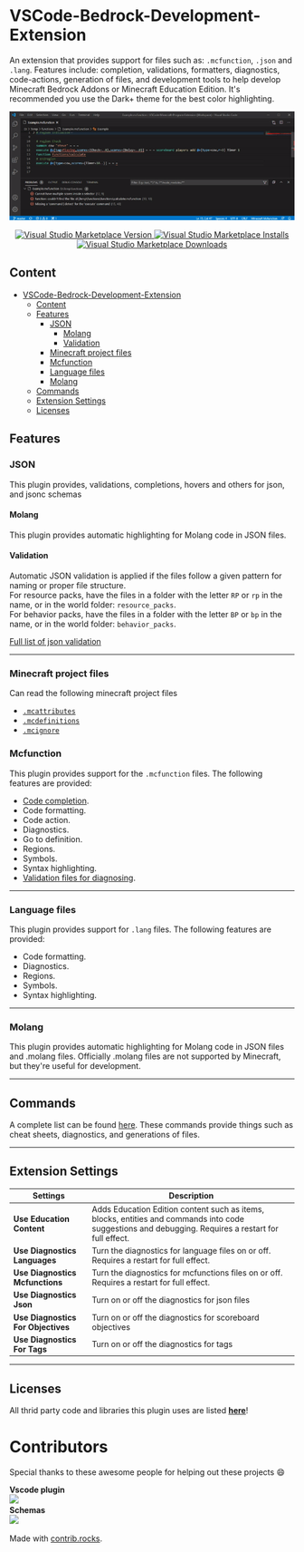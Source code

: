 # VSCode-Bedrock-Development-Extension

An extension that provides support for files such as: `.mcfunction`, `.json` and `.lang`. Features include: completion, validations, formatters, diagnostics,
code-actions, generation of files, and development tools to help develop Minecraft Bedrock Addons or Minecraft Education Edition. It's recommended you use the Dark+ theme for the
best color highlighting.

![overview](documentation/resources/overview.gif)

<p align="center">
  <a href="https://marketplace.visualstudio.com/items?itemName=BlockceptionLtd.blockceptionvscodeminecraftbedrockdevelopmentextension">
  <img alt="Visual Studio Marketplace Version" src="https://img.shields.io/visual-studio-marketplace/v/BlockceptionLtd.blockceptionvscodeminecraftbedrockdevelopmentextension?style=for-the-badge">
    <img alt="Visual Studio Marketplace Installs" src="https://img.shields.io/visual-studio-marketplace/i/BlockceptionLtd.blockceptionvscodeminecraftbedrockdevelopmentextension?style=for-the-badge">
    <img alt="Visual Studio Marketplace Downloads" src="https://img.shields.io/visual-studio-marketplace/d/BlockceptionLtd.blockceptionvscodeminecraftbedrockdevelopmentextension?style=for-the-badge">
  </a>
</p>

## Content

- [VSCode-Bedrock-Development-Extension](#vscode-bedrock-development-extension)
  - [Content](#content)
  - [Features](#features)
    - [JSON](#json)
      - [Molang](#molang)
      - [Validation](#validation)
    - [Minecraft project files](#minecraft-project-files)
    - [Mcfunction](#mcfunction)
    - [Language files](#language-files)
    - [Molang](#molang-1)
  - [Commands](#commands)
  - [Extension Settings](#extension-settings)
  - [Licenses](#licenses)

## Features

### JSON

This plugin provides, validations, completions, hovers and others for json, and jsonc schemas

#### Molang

This plugin provides automatic highlighting for Molang code in JSON files.

#### Validation

Automatic JSON validation is applied if the files follow a given pattern for naming or proper file structure.  
For resource packs, have the files in a folder with the letter `RP` or `rp` in the name, or in the world folder: `resource_packs`.  
For behavior packs, have the files in a folder with the letter `BP` or `bp` in the name, or in the world folder: `behavior_packs`.

[Full list of json validation](https://github.com/Blockception/VSCode-Bedrock-Development-Extension/blob/main/documentation/Json%20Validation.md)

---

### Minecraft project files

Can read the following minecraft project files

- [`.mcattributes`](./documentation/project/MCAttributes.md)
- [`.mcdefinitions`](./documentation/project/MCDefinitions.md)
- [`.mcignore`](./documentation/project/MCIgnore.md)

### Mcfunction

This plugin provides support for the `.mcfunction` files. The following features are provided:

- [Code completion](documentation/completion/Mcfunctions.md).
- Code formatting.
- Code action.
- Diagnostics.
- Go to definition.
- Regions.
- Symbols.
- Syntax highlighting.
- [Validation files for diagnosing](documentation/Commands.md).

---

### Language files

This plugin provides support for `.lang` files. The following features are provided:

- Code formatting.
- Diagnostics.
- Regions.
- Symbols.
- Syntax highlighting.

---

### Molang

This plugin provides automatic highlighting for Molang code in JSON files and .molang files. Officially .molang files are not supported by Minecraft, but they're useful for
development.

---

## Commands

A complete list can be found [here](documentation/Commands.md). These commands provide things such as cheat sheets, diagnostics, and generations of files.

---

## Extension Settings

| Settings                           | Description                                                                                                                                          |
| ---------------------------------- | ---------------------------------------------------------------------------------------------------------------------------------------------------- |
| **Use Education Content**          | Adds Education Edition content such as items, blocks, entities and commands into code suggestions and debugging. Requires a restart for full effect. |
| **Use Diagnostics Languages**      | Turn the diagnostics for language files on or off. Requires a restart for full effect.                                                               |
| **Use Diagnostics Mcfunctions**    | Turn the diagnostics for mcfunctions files on or off. Requires a restart for full effect.                                                            |
| **Use Diagnostics Json**           | Turn on or off the diagnostics for json files                                                                                                        |
| **Use Diagnostics For Objectives** | Turn on or off the diagnostics for scoreboard objectives                                                                                             |
| **Use Diagnostics For Tags**       | Turn on or off the diagnostics for tags                                                                                                              |

---

## Licenses

All thrid party code and libraries this plugin uses are listed [**here**](./LICENSES/Licenses.md)!


# Contributors
Special thanks to these awesome people for helping out these projects 😄

**Vscode plugin**  
<a href="https://github.com/Blockception/VSCode-Bedrock-Development-Extension/graphs/contributors">
  <img src="https://contrib.rocks/image?repo=Blockception/VSCode-Bedrock-Development-Extension" />
</a>  
**Schemas**  
<a href="https://github.com/Blockception/Minecraft-bedrock-json-schemas/graphs/contributors">
  <img src="https://contrib.rocks/image?repo=Blockception/Minecraft-bedrock-json-schemas" />
</a>  

Made with [contrib.rocks](https://contrib.rocks).
